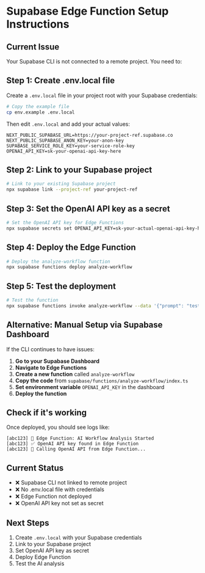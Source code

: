 # Supabase Edge Function Setup Instructions

## Current Issue
Your Supabase CLI is not connected to a remote project. You need to:

## Step 1: Create .env.local file
Create a `.env.local` file in your project root with your Supabase credentials:

```bash
# Copy the example file
cp env.example .env.local
```

Then edit `.env.local` and add your actual values:
```
NEXT_PUBLIC_SUPABASE_URL=https://your-project-ref.supabase.co
NEXT_PUBLIC_SUPABASE_ANON_KEY=your-anon-key
SUPABASE_SERVICE_ROLE_KEY=your-service-role-key
OPENAI_API_KEY=sk-your-openai-api-key-here
```

## Step 2: Link to your Supabase project
```bash
# Link to your existing Supabase project
npx supabase link --project-ref your-project-ref
```

## Step 3: Set the OpenAI API key as a secret
```bash
# Set the OpenAI API key for Edge Functions
npx supabase secrets set OPENAI_API_KEY=sk-your-actual-openai-api-key-here
```

## Step 4: Deploy the Edge Function
```bash
# Deploy the analyze-workflow function
npx supabase functions deploy analyze-workflow
```

## Step 5: Test the deployment
```bash
# Test the function
npx supabase functions invoke analyze-workflow --data '{"prompt": "test", "workflow": {"name": "test"}}'
```

## Alternative: Manual Setup via Supabase Dashboard

If the CLI continues to have issues:

1. **Go to your Supabase Dashboard**
2. **Navigate to Edge Functions**
3. **Create a new function** called `analyze-workflow`
4. **Copy the code** from `supabase/functions/analyze-workflow/index.ts`
5. **Set environment variable** `OPENAI_API_KEY` in the dashboard
6. **Deploy the function**

## Check if it's working

Once deployed, you should see logs like:
```
[abc123] 🚀 Edge Function: AI Workflow Analysis Started
[abc123] ✅ OpenAI API key found in Edge Function
[abc123] 🤖 Calling OpenAI API from Edge Function...
```

## Current Status
- ❌ Supabase CLI not linked to remote project
- ❌ No .env.local file with credentials
- ❌ Edge Function not deployed
- ❌ OpenAI API key not set as secret

## Next Steps
1. Create `.env.local` with your Supabase credentials
2. Link to your Supabase project
3. Set OpenAI API key as secret
4. Deploy Edge Function
5. Test the AI analysis
